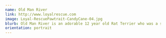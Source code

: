 ```yaml
---
name: Old Man River
link: http://www.loyalrescue.com
image: Loyal-RescuePawtrait-CandyCane-04.jpg
blurb: Old Man River is an adorable 12 year old Rat Terrier who was a stray in Fort Worth Texas and made his way to a wonderful foster here in Ottawa. He's a spunky little drill sergeant.
orientation: portrait
---
```

